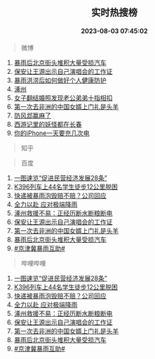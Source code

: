 <div align="center"><h2>实时热搜榜</h2><h4>2023-08-03 07:45:02</h4></div>

> 微博  

1. [暴雨后北京街头堆积大量受损汽车](https://s.weibo.com/weibo?q=%23%E6%9A%B4%E9%9B%A8%E5%90%8E%E5%8C%97%E4%BA%AC%E8%A1%97%E5%A4%B4%E5%A0%86%E7%A7%AF%E5%A4%A7%E9%87%8F%E5%8F%97%E6%8D%9F%E6%B1%BD%E8%BD%A6%23&t=31&band_rank=1&Refer=top)<br />
2. [保安让王源出示自己演唱会的工作证](https://s.weibo.com/weibo?q=%23%E4%BF%9D%E5%AE%89%E8%AE%A9%E7%8E%8B%E6%BA%90%E5%87%BA%E7%A4%BA%E8%87%AA%E5%B7%B1%E6%BC%94%E5%94%B1%E4%BC%9A%E7%9A%84%E5%B7%A5%E4%BD%9C%E8%AF%81%23&t=31&band_rank=2&Refer=top)<br />
3. [暴雨洪涝后如何做好个人健康防护](https://s.weibo.com/weibo?q=%23%E6%9A%B4%E9%9B%A8%E6%B4%AA%E6%B6%9D%E5%90%8E%E5%A6%82%E4%BD%95%E5%81%9A%E5%A5%BD%E4%B8%AA%E4%BA%BA%E5%81%A5%E5%BA%B7%E9%98%B2%E6%8A%A4%23&t=31&band_rank=3&Refer=top)<br />
4. [涿州](https://s.weibo.com/weibo?q=%E6%B6%BF%E5%B7%9E&t=31&band_rank=4&Refer=top)<br />
5. [女子翻结婚照发现老公弟弟十指相扣](https://s.weibo.com/weibo?q=%23%E5%A5%B3%E5%AD%90%E7%BF%BB%E7%BB%93%E5%A9%9A%E7%85%A7%E5%8F%91%E7%8E%B0%E8%80%81%E5%85%AC%E5%BC%9F%E5%BC%9F%E5%8D%81%E6%8C%87%E7%9B%B8%E6%89%A3%23&t=31&band_rank=5&Refer=top)<br />
6. [第一次去非洲的中国女婿上门礼是头羊](https://s.weibo.com/weibo?q=%23%E7%AC%AC%E4%B8%80%E6%AC%A1%E5%8E%BB%E9%9D%9E%E6%B4%B2%E7%9A%84%E4%B8%AD%E5%9B%BD%E5%A5%B3%E5%A9%BF%E4%B8%8A%E9%97%A8%E7%A4%BC%E6%98%AF%E5%A4%B4%E7%BE%8A%23&t=31&band_rank=6&Refer=top)<br />
7. [防风邶赢麻了](https://s.weibo.com/weibo?q=%23%E9%98%B2%E9%A3%8E%E9%82%B6%E8%B5%A2%E9%BA%BB%E4%BA%86%23&t=31&band_rank=7&Refer=top)<br />
8. [西游记里的妖怪都在长春](https://s.weibo.com/weibo?q=%23%E8%A5%BF%E6%B8%B8%E8%AE%B0%E9%87%8C%E7%9A%84%E5%A6%96%E6%80%AA%E9%83%BD%E5%9C%A8%E9%95%BF%E6%98%A5%23&t=31&band_rank=8&Refer=top)<br />
9. [你的iPhone一天要充几次电](https://s.weibo.com/weibo?q=%23%E4%BD%A0%E7%9A%84iPhone%E4%B8%80%E5%A4%A9%E8%A6%81%E5%85%85%E5%87%A0%E6%AC%A1%E7%94%B5%23&t=31&band_rank=9&Refer=top)<br />

> 知乎  


> 百度  

1. [一图速览“促进民营经济发展28条”](https://www.baidu.com/s?wd=%E4%B8%80%E5%9B%BE%E9%80%9F%E8%A7%88%E2%80%9C%E4%BF%83%E8%BF%9B%E6%B0%91%E8%90%A5%E7%BB%8F%E6%B5%8E%E5%8F%91%E5%B1%9528%E6%9D%A1%E2%80%9D&sa=fyb_news&rsv_dl=fyb_news)<br />
2. [K396列车上44名学生徒步12公里脱困](https://www.baidu.com/s?wd=K396%E5%88%97%E8%BD%A6%E4%B8%8A44%E5%90%8D%E5%AD%A6%E7%94%9F%E5%BE%92%E6%AD%A512%E5%85%AC%E9%87%8C%E8%84%B1%E5%9B%B0&sa=fyb_news&rsv_dl=fyb_news)<br />
3. [快递被暴雨泡毁赔不赔？公司回应](https://www.baidu.com/s?wd=%E5%BF%AB%E9%80%92%E8%A2%AB%E6%9A%B4%E9%9B%A8%E6%B3%A1%E6%AF%81%E8%B5%94%E4%B8%8D%E8%B5%94%EF%BC%9F%E5%85%AC%E5%8F%B8%E5%9B%9E%E5%BA%94&sa=fyb_news&rsv_dl=fyb_news)<br />
4. [全力以赴 应对极端降雨](https://www.baidu.com/s?wd=%E5%85%A8%E5%8A%9B%E4%BB%A5%E8%B5%B4+%E5%BA%94%E5%AF%B9%E6%9E%81%E7%AB%AF%E9%99%8D%E9%9B%A8&sa=fyb_news&rsv_dl=fyb_news)<br />
5. [涿州救援不易：正经历断水断粮断电](https://www.baidu.com/s?wd=%E6%B6%BF%E5%B7%9E%E6%95%91%E6%8F%B4%E4%B8%8D%E6%98%93%EF%BC%9A%E6%AD%A3%E7%BB%8F%E5%8E%86%E6%96%AD%E6%B0%B4%E6%96%AD%E7%B2%AE%E6%96%AD%E7%94%B5&sa=fyb_news&rsv_dl=fyb_news)<br />
6. [保安让王源出示自己演唱会的工作证](https://www.baidu.com/s?wd=%E4%BF%9D%E5%AE%89%E8%AE%A9%E7%8E%8B%E6%BA%90%E5%87%BA%E7%A4%BA%E8%87%AA%E5%B7%B1%E6%BC%94%E5%94%B1%E4%BC%9A%E7%9A%84%E5%B7%A5%E4%BD%9C%E8%AF%81&sa=fyb_news&rsv_dl=fyb_news)<br />
7. [第一次去非洲的中国女婿上门礼是头羊](https://www.baidu.com/s?wd=%E7%AC%AC%E4%B8%80%E6%AC%A1%E5%8E%BB%E9%9D%9E%E6%B4%B2%E7%9A%84%E4%B8%AD%E5%9B%BD%E5%A5%B3%E5%A9%BF%E4%B8%8A%E9%97%A8%E7%A4%BC%E6%98%AF%E5%A4%B4%E7%BE%8A&sa=fyb_news&rsv_dl=fyb_news)<br />
8. [暴雨后北京街头堆积大量受损汽车](https://www.baidu.com/s?wd=%E6%9A%B4%E9%9B%A8%E5%90%8E%E5%8C%97%E4%BA%AC%E8%A1%97%E5%A4%B4%E5%A0%86%E7%A7%AF%E5%A4%A7%E9%87%8F%E5%8F%97%E6%8D%9F%E6%B1%BD%E8%BD%A6&sa=fyb_news&rsv_dl=fyb_news)<br />
9. [#京津冀暴雨互助#](https://www.baidu.com/s?wd=%23%E4%BA%AC%E6%B4%A5%E5%86%80%E6%9A%B4%E9%9B%A8%E4%BA%92%E5%8A%A9%23&sa=fyb_news&rsv_dl=fyb_news)<br />

> 哔哩哔哩  

1. [一图速览“促进民营经济发展28条”](https://www.baidu.com/s?wd=%E4%B8%80%E5%9B%BE%E9%80%9F%E8%A7%88%E2%80%9C%E4%BF%83%E8%BF%9B%E6%B0%91%E8%90%A5%E7%BB%8F%E6%B5%8E%E5%8F%91%E5%B1%9528%E6%9D%A1%E2%80%9D&sa=fyb_news&rsv_dl=fyb_news)<br />
2. [K396列车上44名学生徒步12公里脱困](https://www.baidu.com/s?wd=K396%E5%88%97%E8%BD%A6%E4%B8%8A44%E5%90%8D%E5%AD%A6%E7%94%9F%E5%BE%92%E6%AD%A512%E5%85%AC%E9%87%8C%E8%84%B1%E5%9B%B0&sa=fyb_news&rsv_dl=fyb_news)<br />
3. [快递被暴雨泡毁赔不赔？公司回应](https://www.baidu.com/s?wd=%E5%BF%AB%E9%80%92%E8%A2%AB%E6%9A%B4%E9%9B%A8%E6%B3%A1%E6%AF%81%E8%B5%94%E4%B8%8D%E8%B5%94%EF%BC%9F%E5%85%AC%E5%8F%B8%E5%9B%9E%E5%BA%94&sa=fyb_news&rsv_dl=fyb_news)<br />
4. [全力以赴 应对极端降雨](https://www.baidu.com/s?wd=%E5%85%A8%E5%8A%9B%E4%BB%A5%E8%B5%B4+%E5%BA%94%E5%AF%B9%E6%9E%81%E7%AB%AF%E9%99%8D%E9%9B%A8&sa=fyb_news&rsv_dl=fyb_news)<br />
5. [涿州救援不易：正经历断水断粮断电](https://www.baidu.com/s?wd=%E6%B6%BF%E5%B7%9E%E6%95%91%E6%8F%B4%E4%B8%8D%E6%98%93%EF%BC%9A%E6%AD%A3%E7%BB%8F%E5%8E%86%E6%96%AD%E6%B0%B4%E6%96%AD%E7%B2%AE%E6%96%AD%E7%94%B5&sa=fyb_news&rsv_dl=fyb_news)<br />
6. [保安让王源出示自己演唱会的工作证](https://www.baidu.com/s?wd=%E4%BF%9D%E5%AE%89%E8%AE%A9%E7%8E%8B%E6%BA%90%E5%87%BA%E7%A4%BA%E8%87%AA%E5%B7%B1%E6%BC%94%E5%94%B1%E4%BC%9A%E7%9A%84%E5%B7%A5%E4%BD%9C%E8%AF%81&sa=fyb_news&rsv_dl=fyb_news)<br />
7. [第一次去非洲的中国女婿上门礼是头羊](https://www.baidu.com/s?wd=%E7%AC%AC%E4%B8%80%E6%AC%A1%E5%8E%BB%E9%9D%9E%E6%B4%B2%E7%9A%84%E4%B8%AD%E5%9B%BD%E5%A5%B3%E5%A9%BF%E4%B8%8A%E9%97%A8%E7%A4%BC%E6%98%AF%E5%A4%B4%E7%BE%8A&sa=fyb_news&rsv_dl=fyb_news)<br />
8. [暴雨后北京街头堆积大量受损汽车](https://www.baidu.com/s?wd=%E6%9A%B4%E9%9B%A8%E5%90%8E%E5%8C%97%E4%BA%AC%E8%A1%97%E5%A4%B4%E5%A0%86%E7%A7%AF%E5%A4%A7%E9%87%8F%E5%8F%97%E6%8D%9F%E6%B1%BD%E8%BD%A6&sa=fyb_news&rsv_dl=fyb_news)<br />
9. [#京津冀暴雨互助#](https://www.baidu.com/s?wd=%23%E4%BA%AC%E6%B4%A5%E5%86%80%E6%9A%B4%E9%9B%A8%E4%BA%92%E5%8A%A9%23&sa=fyb_news&rsv_dl=fyb_news)<br />
